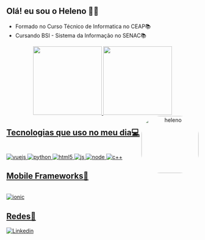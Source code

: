 ## Olá! eu sou o Heleno 👋🤖
* Formado no Curso Técnico de Informatica no CEAP📚
* Cursando BSI - Sistema da Informação no SENAC📚

<div align="center">
  <a href="https://github.com/helenomatoss">
  <img height="180px" src="https://github-readme-stats.vercel.app/api/top-langs/?username=helenomatoss&layout=compact&langs_count=7&theme=radical"/>
  <img height="180px" src="https://github-readme-stats.vercel.app/api?username=helenomatoss&show_icons=true&theme=radical&include_all_commits=true&count_private=true"/>
   <img align="right" alt="heleno" height="150" style="border-radius:50px;" src="https://i.pinimg.com/originals/db/e5/80/dbe580a41b7a5264dfeed3b0e10f6d98.jpg">
</div>

## Tecnologias que uso no meu dia💻
<div style="display: inline_block"><br/>
<img aling="center" alt="vuejs" src="https://img.shields.io/badge/Vue.js-35495E?style=for-the-badge&logo=vue.js&logoColor=4FC08D">
<img aling="center" alt="python" src="https://img.shields.io/badge/Python-3776AB?style=for-the-badge&logo=python&logoColor=white">
<img aling="center" alt="html5" src="https://img.shields.io/badge/HTML5-E34F26?style=for-the-badge&logo=html5&logoColor=white">
<img aling="center" alt="js" src="https://img.shields.io/badge/JavaScript-F7DF1E?style=for-the-badge&logo=javascript&logoColor=black">
<img aling="center" alt="node" src="https://img.shields.io/badge/Node.js-43853D?style=for-the-badge&logo=node.js&logoColor=white">
<img aling="center" alt="c++" src="https://img.shields.io/badge/C%2B%2B-00599C?style=for-the-badge&logo=c%2B%2B&logoColor=white">
</div>
  
## Mobile Frameworks📶
<div style="display: inline_block"><br/>
<img aling="center" alt="ionic" src="https://img.shields.io/badge/Ionic-3880FF?style=for-the-badge&logo=ionic&logoColor=white">
</div>

## Redes📲
 
[![Linkedin](https://img.shields.io/badge/LinkedIn-0077B5?style=for-the-badge&logo=linkedin&logoColor=white)](https://www.linkedin.com/in/heleno-vitor-matos-leite-993684211/)

